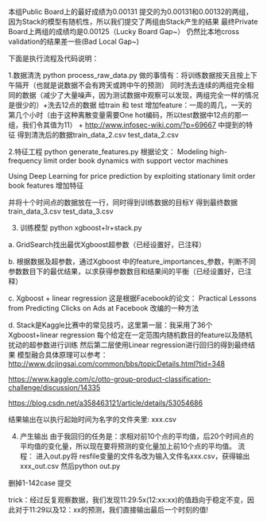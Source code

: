 ﻿本组Public Board上的最好成绩为0.00131 提交的为0.00131和0.00132的两组，因为Stack的模型有随机性，所以我们提交了两组由Stack产生的结果
最终Private Board上两组的成绩均是0.00125（Lucky Board Gap~） 仍然比本地cross validation的结果差一些(Bad Local Gap~)

下面是执行流程及代码说明：

1.数据清洗 python process_raw_data.py
做的事情有：将训练数据按天且按上下午隔开（也就是说数据不会有跨天或跨中午的预测）
同时洗去连续的两组完全相同的数据（减少了大量噪声，因为测试数据中观察可以发现，两组完全一样的情况是很少的）+洗去12点的数据
给train 和 test 增加feature：一周的周几，一天的第几个小时（由于这种离散变量需要One hot编码，所以test数据中12点的那一组，我们令其值为11） + http://www.infosec-wiki.com/?p=69667  中提到的特征
得到清洗后的数据train_data_2.csv test_data_2.csv

2.特征工程 python generate_features.py
根据论文：
Modeling high-frequency limit order book dynamics with support vector machines

Using Deep Learning for price prediction by exploiting stationary limit order book features
增加特征

并将十个时间点的数据放在一行，同时得到训练数据的目标Y
得到最终数据train_data_3.csv  test_data_3.csv

3. 训练模型
python xgboost+lr+stack.py

a. GridSearch找出最优Xgboost超参数（已经设置好，已注释）

b. 根据数据及超参数，通过Xgboost 中的feature_importances_参数，判断不同参数数目下的最优结果，以求获得参数数目和结果间的平衡（已经设置好，已注释）

c. Xgboost + linear regression
这是根据Facebook的论文：
Practical Lessons from Predicting Clicks on Ads at Facebook 
改编的一种方法

d. Stack是Kaggle比赛中的常见技巧，这里第一层：我采用了36个Xgboost+linear regression 每个给定在一定范围内随机数目的feature以及随机扰动的超参数进行训练 然后第二层使用Linear regression进行回归的得到最终结果
模型融合具体原理可以参考：
http://www.dcjingsai.com/common/bbs/topicDetails.html?tid=348

https://www.kaggle.com/c/otto-group-product-classification-challenge/discussion/14335

https://blog.csdn.net/a358463121/article/details/53054686

结果输出在以执行起始时间为名字的文件夹里: xxx.csv

4. 产生输出
由于我回归的任务是：求相对前10个点的平均值，后20个时间点的平均值的变化量，所以现在要将预测的变化量加上前10个点的平均值。
流程：
进入out.py将 resfile变量的文件名改为输入文件名xxx.csv，获得输出xxx_out.csv
然后python out.py

删掉1-142case 提交

trick：经过反复观察数据，我们发现11:29:5x(12:xx:xx)的值趋向于稳定不变，因此对于11:29以及12：xx的预测，我们直接输出最后一个时刻的值!

